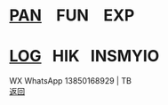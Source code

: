 # [PAN](https://pan.baidu.com/s/1S5NUrdHv3ot61Xh8h3Jshg)    FUN    EXP<br />
# [LOG](http://blog.sina.cn/dpool/blog/u/6514773409)   HIK   INSMYIO<br />
WX WhatsApp 13850168929 | TB<br />
[返回](https://myio.github.io/)
